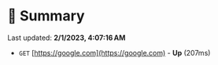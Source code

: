 # 📖 Summary
Last updated: **2/1/2023, 4:07:16 AM**

- `GET` [https://google.com](https://google.com) - **Up** (207ms)
